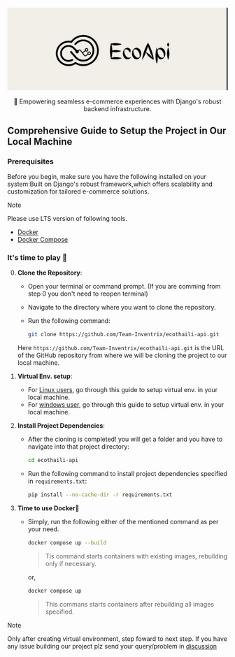 <p align="center">
	<img src="./assets/ecoapi_logo.png" alt="homescreen" width="600" height="auto">
</p>

<p align="center">
🚀 Empowering seamless e-commerce experiences with Django's robust backend infrastructure.
</p>

## Comprehensive Guide to Setup the Project in Our Local Machine

### Prerequisites

Before you begin, make sure you have the following installed on your system:Built on Django's robust framework,which offers scalability and customization for tailored e-commerce solutions.

> [!NOTE]
> Please use LTS version of following tools.

- [Docker](https://docs.docker.com/engine/)
- [Docker Compose](https://docs.docker.com/compose/)


### It's time to play 🎲

0. **Clone the Repository**: 
   - Open your terminal or command prompt. (If you are comming from step 0 you don't need to reopen terminal)

   - Navigate to the directory where you want to clone the repository.

   - Run the following command:
     ```bash
     git clone https://github.com/Team-Inventrix/ecothaili-api.git
     ```
   Here `https://github.com/Team-Inventrix/ecothaili-api.git` is the URL of the GitHub repository from where we will be cloning the project to our local machine.

1. **Virtual Env. setup**:
    - For [Linux users](https://virtualenv.pypa.io/en/latest/user_guide.html), go through this guide to setup virtual env. in your local machine.
    - For [windows user](https://docs.python.org/3/library/venv.html), go through this guide to setup virtual env. in your local machine.

2. **Install Project Dependencies**:
   - After the cloning is completed! you will get a folder and you have to navigate into that project directory:
     ```bash
     cd ecothaili-api
     ```
   - Run the following command to install project dependencies specified in `requirements.txt`:
     ```bash
     pip install --no-cache-dir -r requirements.txt
     ```

3. **Time to use Docker🐋**
    - Simply, run the following either of the mentioned command as per your need.
        ```bash
        docker compose up --build
        ```
        > Tis command starts containers with existing images, rebuilding only if necessary.

        or,

        ```bash
        docker compose up
        ```
        > This commans starts containers after rebuilding all images specified.

> [!NOTE]
> Only after creating virtual environment, step foward to next step. If you have any issue building our project plz send your query/problem in [discussion](https://github.com/Team-Inventrix/ecothaili-api/discussions/categories/q-a)

